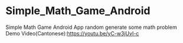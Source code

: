 # Simple_Math_Game_Android
Simple Math Game Android App
random generate some math problem
Demo Video(Cantonese):https://youtu.be/yC-w3jUvI-c
